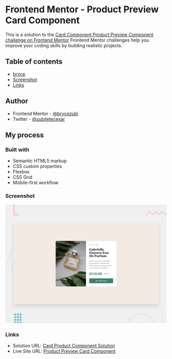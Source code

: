 # Frontend Mentor - Product Preview Card Component
This is a solution to the [Card Component Product Preview Component challenge on Frontend Mentor](https://www.frontendmentor.io/solutions/product-preview-card-component-xjvnwPc_zX)
Frontend Mentor challenges help you improve your coding skills by building realistic projects. 

## Table of contents
- [bryce](#author)
- [Screenshot](#screenshot)
- [Links](#links)

## Author
- Frontend Mentor - [@brycezubi](https://www.frontendmentor.io/profile/brycezubi)
- Twitter - [@zubiletecesar](https://twitter.com/home)

## My process

### Built with

- Semantic HTML5 markup
- CSS custom properties
- Flexbox
- CSS Grid
- Mobile-first workflow

### Screenshot

![Design preview for the Product Preview Card Component coding challenge](https://github.com/brycezubi/product-preview-card/blob/main/design/desktop-preview.jpg)

### Links

- Solution URL: [Card Product Component Solution](https://github.com/brycezubi/product-preview-card)
- Live Site URL: [Product Preview Card Component](https://brycezubi.github.io/product-preview-card/)
